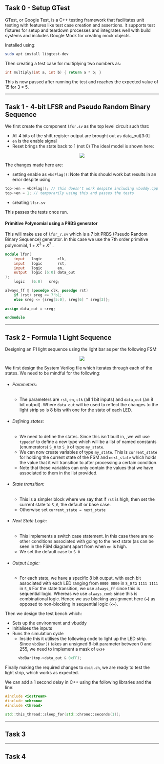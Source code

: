 ## Task 0 - Setup GTest
GTest, or Google Test, is a C++ testing framework that facilitates unit testing with features like test case creation and assertions. 
It supports test fixtures for setup and teardown processes and integrates well with build systems and includes Google Mock for creating mock objects.

Installed using:
```bash
sudo apt install libgtest-dev
```

Then creating a test case for multiplying two numbers as:
```c++
int multiply(int a, int b) { return a * b; }
```

This is now passed after running the test and reaches the expected value of 15 for 3 * 5.

---
## Task 1 - 4-bit LFSR and Pseudo Random Binary Sequence
We first create the component `lfsr.sv` as the top level circuit such that:
- All 4 bits of the shift register output are brought out as data_out[3:0]
- `en` is the enable signal
- Reset brings the state back to 1 (not 0)
The ideal model is shown here:
<p align="center"> <img src="images/lfsr.jpg" /> </p>

The changes made here are:
- setting enable as `vbdFlag()`: Note that this should work but results in an error despite using 
``` c++
top->en = vbdFlag(); // This doesn't work despite including vbuddy.cpp and creating vbuddy.cfg
top->en = 1; // temporarily using this and passes the tests
```
- creating `lfsr.sv`

This passes the tests once run.
#### Primitive Polynomial using a PRBS generator
This will make use of `lfsr_7.sv` which is a 7 bit PRBS (Pseudo Random Binary Sequence) generator. In this case we use the 7th order primitive polynomial, $1 + X^3 + X^7$ .
```verilog
module lfsr(
    input   logic       clk,
    input   logic       rst,
    input   logic       en,
    output  logic [6:0] data_out
);
    logic   [6:0]   sreg; 

always_ff @ (posedge clk, posedge rst)
    if (rst) sreg <= 7'b1;
    else sreg <= {sreg[5:0], sreg[6] ^ sreg[2]};
    
assign data_out = sreg;

endmodule
```

---
## Task 2 - Formula 1 Light Sequence

Designing an F1 light sequence using the light bar as per the following FSM:

<p align="center"> <img src="images/state_diag.jpg" /> </p>

We first design the System Verilog file which iterates through each of the states.
We need to be mindful for the following:
- ###### Parameters: 
	- The parameters are `rst`, `en`, `clk` (all 1 bit inputs) and `data_out` (an 8 bit output). Where `data_out` will be used to reflect the changes to the light strip so is 8 bits with one for the state of each LED.
- ###### Defining states:
	- We need to define the states. Since this isn't built in, ,we will use `typedef` to define a new type which will be a list of named constants (enumerators) `S_0` to `S_8` of type `my_state`.
	- We can now create variables of type `my_state`. This is `current_state` for holding the current state of the FSM and `next_state` which holds the value that it will transition to after processing a certain condition.
	- Note that these variables can only contain the values that we have associated to them in the list provided.
- ###### State transition:
	- This is a simpler block where we say that if `rst` is high, then set the current state to `S_0`, the default or base case.
	- Otherwise set `current_state = next_state`
- ###### Next State Logic:
	- This implements a switch case statement. In this case there are no other conditions associated with going to the next state (as can be seen in the FSM diagram) apart from when `en` is high.
	- We set the default case to `S_0`
- ###### Output Logic:
	- For each state, we have a specific 8 bit output, with each bit associated with each LED ranging from `0000 0000` in `S_0` to `1111 1111` in `S_8`
For the state transition, we use `always_ff` since this is sequential logic.
Whereas we use `always_comb` since this is combinational logic. Hence we use blocking assignment here (`=`) as opposed to non-blocking in sequential logic (`<=`).

Then we design the test bench which:
- Sets up the environment and vbuddy
- Initialises the inputs
- Runs the simulation cycle
	- Inside this it utilises the following code to light up the LED strip. Since `vbdBar()` takes an unsigned 8-bit parameter between 0 and 255, we need to implement a mask of `0xFF`
```c++
      vbdBar(top->data_out & 0xFF);
```

Finally making the required changes to `doit.sh`, we are ready to test the light strip, which works as expected. 

We can add a 1 second delay in C++ using the following libraries and the line:
```c++
#include <iostream>
#include <chrono>
#include <thread>

std::this_thread::sleep_for(std::chrono::seconds(1));
```




---
## Task 3

---
## Task 4
